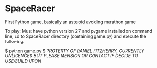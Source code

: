 # SpaceRacer
First Python game, basically an asteroid avoiding marathon game

To play:
  Must have python version 2.7 and pygame installed on command line,
  cd to SpaceRacer directory (containing game.py) and execute the following:
  
  $ python game.py
  $
*PROTERTY OF DANIEL FITZHENRY, CURRENTLY UNLICENCED BUT PLEASE MENSION OR CONTACT IF DECIDE TO USE/BUILD UPON*
